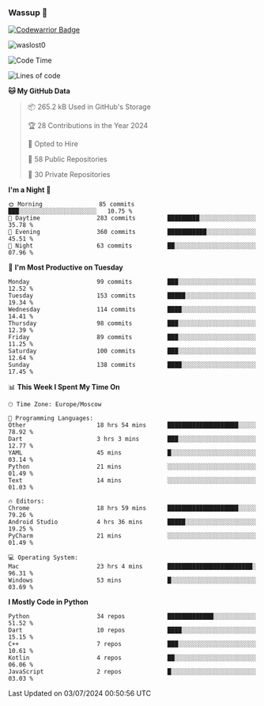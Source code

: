 ### Wassup 👋

[![Codewarrior Badge](https://www.codewars.com/users/waslost/badges/small)](https://www.codewars.com/users/waslost)

<p align="left"> <img src="https://komarev.com/ghpvc/?username=waslost0" alt="waslost0" /></p>

<!--START_SECTION:waka-->
![Code Time](http://img.shields.io/badge/Code%20Time-4%2C546%20hrs%2034%20mins-blue)

![Lines of code](https://img.shields.io/badge/From%20Hello%20World%20I%27ve%20Written-1.4%20million%20lines%20of%20code-blue)

**🐱 My GitHub Data** 

> 📦 265.2 kB Used in GitHub's Storage 
 > 
> 🏆 28 Contributions in the Year 2024
 > 
> 💼 Opted to Hire
 > 
> 📜 58 Public Repositories 
 > 
> 🔑 30 Private Repositories 
 > 
**I'm a Night 🦉** 

```text
🌞 Morning                85 commits          ███░░░░░░░░░░░░░░░░░░░░░░   10.75 % 
🌆 Daytime                283 commits         █████████░░░░░░░░░░░░░░░░   35.78 % 
🌃 Evening                360 commits         ███████████░░░░░░░░░░░░░░   45.51 % 
🌙 Night                  63 commits          ██░░░░░░░░░░░░░░░░░░░░░░░   07.96 % 
```
📅 **I'm Most Productive on Tuesday** 

```text
Monday                   99 commits          ███░░░░░░░░░░░░░░░░░░░░░░   12.52 % 
Tuesday                  153 commits         █████░░░░░░░░░░░░░░░░░░░░   19.34 % 
Wednesday                114 commits         ████░░░░░░░░░░░░░░░░░░░░░   14.41 % 
Thursday                 98 commits          ███░░░░░░░░░░░░░░░░░░░░░░   12.39 % 
Friday                   89 commits          ███░░░░░░░░░░░░░░░░░░░░░░   11.25 % 
Saturday                 100 commits         ███░░░░░░░░░░░░░░░░░░░░░░   12.64 % 
Sunday                   138 commits         ████░░░░░░░░░░░░░░░░░░░░░   17.45 % 
```


📊 **This Week I Spent My Time On** 

```text
🕑︎ Time Zone: Europe/Moscow

💬 Programming Languages: 
Other                    18 hrs 54 mins      ████████████████████░░░░░   78.92 % 
Dart                     3 hrs 3 mins        ███░░░░░░░░░░░░░░░░░░░░░░   12.77 % 
YAML                     45 mins             █░░░░░░░░░░░░░░░░░░░░░░░░   03.14 % 
Python                   21 mins             ░░░░░░░░░░░░░░░░░░░░░░░░░   01.49 % 
Text                     14 mins             ░░░░░░░░░░░░░░░░░░░░░░░░░   01.03 % 

🔥 Editors: 
Chrome                   18 hrs 59 mins      ████████████████████░░░░░   79.26 % 
Android Studio           4 hrs 36 mins       █████░░░░░░░░░░░░░░░░░░░░   19.25 % 
PyCharm                  21 mins             ░░░░░░░░░░░░░░░░░░░░░░░░░   01.49 % 

💻 Operating System: 
Mac                      23 hrs 4 mins       ████████████████████████░   96.31 % 
Windows                  53 mins             █░░░░░░░░░░░░░░░░░░░░░░░░   03.69 % 
```

**I Mostly Code in Python** 

```text
Python                   34 repos            █████████████░░░░░░░░░░░░   51.52 % 
Dart                     10 repos            ████░░░░░░░░░░░░░░░░░░░░░   15.15 % 
C++                      7 repos             ███░░░░░░░░░░░░░░░░░░░░░░   10.61 % 
Kotlin                   4 repos             ██░░░░░░░░░░░░░░░░░░░░░░░   06.06 % 
JavaScript               2 repos             █░░░░░░░░░░░░░░░░░░░░░░░░   03.03 % 
```




 Last Updated on 03/07/2024 00:50:56 UTC
<!--END_SECTION:waka-->

